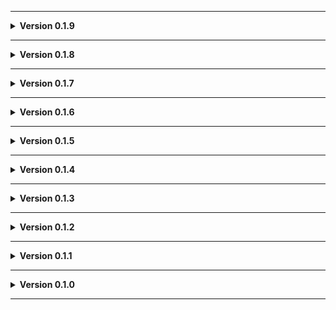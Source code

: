 
---

**<details><summary>Version 0.1.9</summary>**

 - Added Universal Radar as a dependency because I forgot to do it earlier.

</details>

---

**<details><summary>Version 0.1.8</summary>**

 - Added moon video.
 - Changed box mesh.
 - Tweaked one fire exit building.
 - Tweaked dock.
 - Added Giant Sapsucker spawn.
 
 </details>

---

**<details><summary>Version 0.1.7</summary>**

 - Icon updated.
 
 </details>

---

**<details><summary>Version 0.1.6</summary>**

 - Readme pics.
 
 </details>

---

**<details><summary>Version 0.1.5</summary>**

 - Removed an object I was using for a position reference. Oops.
 
 </details>

---

**<details><summary>Version 0.1.4</summary>**

 - Dock more cruiser accessible.
 
 </details>

---

**<details><summary>Version 0.1.3</summary>**

 - Flattened underside of river to allow better compatability with [Biodiversity](https://thunderstore.io/c/lethal-company/p/super_fucking_cool_and_badass_team/Biodiversity/). (Thanks for helping me figure out how to do that)
 
 </details>

---

**<details><summary>Version 0.1.2</summary>**

 - Update to README.
 - Added Moon_Day_Speed_Multiplier_Patcher and AutoScroll as dependencies.
 - Converted terrain to mesh to fix graphical issues (Thanks Voxx!)
 
 </details>

---

**<details><summary>Version 0.1.1</summary>**

 - Added JLL as a dependeny.
 
 </details>

---

**<details><summary>Version 0.1.0</summary>**

 - Initial standalone upload.
 
 </details>
 
---
